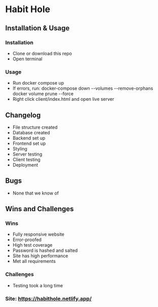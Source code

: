 # Habit Hole

## Installation & Usage
### Installation
- Clone or download this repo
- Open terminal
### Usage
- Run docker compose up
- If errors, run:   docker-compose down --volumes --remove-orphans
                    docker volume prune --force
- Right click client/index.html and open live server

## Changelog
- File structure created
- Database created
- Backend set up
- Frontend set up
- Styling
- Server testing
- Client testing
- Deployment

## Bugs
- None that we know of

## Wins and Challenges
### Wins
- Fully responsive website
- Error-proofed
- High test coverage
- Password is hashed and salted
- Site has high performance
- Met all requirements
### Challenges
- Testing took a long time

### Site: https://habithole.netlify.app/
